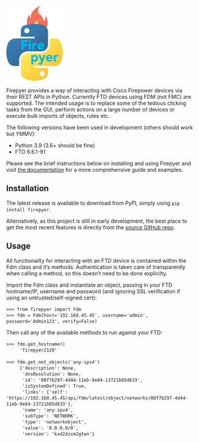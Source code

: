![Firepyer](docs/_static/firepyer-logo.png "Firepyer logo")

Firepyer provides a way of interacting with Cisco Firepower devices via their REST APIs in Python. Currently FTD devices using FDM (not FMC) are supported.
The intended usage is to replace some of the tedious clicking tasks from the GUI, perform actions on a large number of devices or execute bulk imports of objects, rules etc.

The following versions have been used in development (others should work but YMMV):
- Python 3.9 (3.6+ should be fine)
- FTD 6.6.1-91

Please see the brief instructions below on installing and using Firepyer and visit [the documentation](https://certanet.github.io/firepyer/) for a more comprehensive guide and examples.


## Installation

The latest release is available to download from PyPI, simply using `pip install firepyer`.

Alternatively, as this project is still in early development, the best place to get the most recent features is directly from the [source GitHub repo](https://github.com/certanet/firepyer).

## Usage

All functionailty for interacting with an FTD device is contained within the Fdm class and it’s methods. Authentication is taken care of transparently when calling a method, so this doesn’t need to be done explicilty.

Import the Fdm class and instantiate an object, passing in your FTD hostname/IP, username and password (and ignoring SSL verification if using an untrusted/self-signed cert):

    >>> from firepyer import Fdm
    >>> fdm = Fdm(host='192.168.45.45', username='admin', password='Admin123', verify=False)

Then call any of the available methods to run against your FTD:

    >>> fdm.get_hostname()
         'firepyer2120'

    >>> fdm.get_net_objects('any-ipv4')
         {'description': None,
          'dnsResolution': None,
          'id': '00f7b297-4d44-11eb-9e04-13721b05d633',
          'isSystemDefined': True,
          'links': {'self': 'https://192.168.45.45/api/fdm/latest/object/networks/00f7b297-4d44-11eb-9e04-13721b05d633'},
          'name': 'any-ipv4',
          'subType': 'NETWORK',
          'type': 'networkobject',
          'value': '0.0.0.0/0',
          'version': 'kxd2dzxm2gtwn'}
